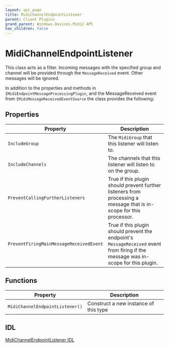 ```yaml
---
layout: api_page
title: MidiChannelEndpointListener
parent: Client Plugins
grand_parent: Windows.Devices.Midi2 API
has_children: false
---
```


# MidiChannelEndpointListener

This class acts as a filter. Incoming messages with the specified group and channel will be provided through the `MessageReceived` event. Other messages will be ignored.

In addition to the properties and methods in `IMidiEndpointMessageProcessingPlugin`, and the MessageReceived event from `IMidiMessageReceivedEventSource` the class provides the following:

## Properties

| Property | Description |
| ---- | ---- |
| `IncludeGroup` | The `MidiGroup` that this listener will listen to. |
| `IncludeChannels` | The channels that this listener will listen to on the group. |
| `PreventCallingFurtherListeners` | True if this plugin should prevent further listeners from processing a message that is in-scope for this processor. |
| `PreventFiringMainMessageReceivedEvent` | True if this plugin should prevent the endpoint's `MessageReceived` event from firing if the message was in-scope for this plugin. |

## Functions

| Property | Description |
| ---- | ---- |
| `MidiChannelEndpointListener()` | Construct a new instance of this type |

## IDL

[MidiChannelEndpointListener IDL](https://github.com/microsoft/MIDI/blob/main/src/api/Client/Midi2Client/MidiChannelEndpointListener.idl)
